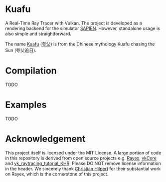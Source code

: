 # Kuafu

A Real-Time Ray Tracer with Vulkan. The project is developed as a rendering backend for the simulator [SAPIEN](). However, standalone usage is also simple and straightforward.

The name [Kuafu](https://en.wikipedia.org/wiki/Kuafu) ([夸父](https://zh.wikipedia.org/wiki/%E5%A4%B8%E7%88%B6)) is from the Chinese mythology Kuafu chasing the Sun (夸父追日).

# Compilation

TODO

# Examples

TODO

# Acknowledgement

This project itself is licensed under the MIT License. A large portion of code in this repository is derived from open source projects e.g. [Rayex](https://github.com/chillpert/rayex), [vkCore](https://github.com/chillpert/vkCore) and [vk_raytracing_tutorial_KHR](https://github.com/nvpro-samples/vk_raytracing_tutorial_KHR). Please DO NOT remove license information in the header. We sincerely thank [Christian Hilpert](https://github.com/chillpert) for their substantial work on Rayex, which is the cornerstone of this project.

